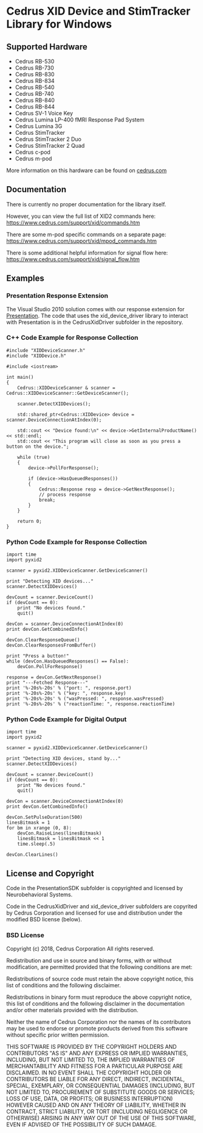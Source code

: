 # Cedrus XID Device and StimTracker Library for Windows #

## Supported Hardware ##

* Cedrus RB-530
* Cedrus RB-730
* Cedrus RB-830
* Cedrus RB-834
* Cedrus RB-540
* Cedrus RB-740
* Cedrus RB-840
* Cedrus RB-844
* Cedrus SV-1 Voice Key
* Cedrus Lumina LP-400 fMRI Response Pad System
* Cedrus Lumina 3G
* Cedrus StimTracker
* Cedrus StimTracker 2 Duo
* Cedrus StimTracker 2 Quad
* Cedrus c-pod
* Cedrus m-pod

More information on this hardware can be found on [cedrus.com](http://www.cedrus.com "cedrus.com")

## Documentation ##

There is currently no proper documentation for the library itself.

However, you can view the full list of XID2 commands here:
https://www.cedrus.com/support/xid/commands.htm

There are some m-pod specific commands on a separate page:
https://www.cedrus.com/support/xid/mpod_commands.htm

There is some additional helpful information for signal flow here:
https://www.cedrus.com/support/xid/signal_flow.htm

## Examples ##

### Presentation Response Extension ###

The Visual Studio 2010 solution comes with our response extension for
[Presentation](http://www.neurobs.com/ "Presentation"). The code that
uses the xid_device_driver library to interact with Presentation is in
the CedrusXidDriver subfolder in the repository.

### C++ Code Example for Response Collection ###

    #include "XIDDeviceScanner.h"
    #include "XIDDevice.h"

    #include <iostream>

    int main()
    {
        Cedrus::XIDDeviceScanner & scanner = Cedrus::XIDDeviceScanner::GetDeviceScanner();

        scanner.DetectXIDDevices();

        std::shared_ptr<Cedrus::XIDDevice> device = scanner.DeviceConnectionAtIndex(0);

        std::cout << "Device found:\n" << device->GetInternalProductName() << std::endl;
        std::cout << "This program will close as soon as you press a button on the device.";

        while (true)
        {
            device->PollForResponse();

            if (device->HasQueuedResponses())
            {
                Cedrus::Response resp = device->GetNextResponse();
                // process response
                break;
            }
        }

        return 0;
    }

### Python Code Example for Response Collection ###

    import time
    import pyxid2

    scanner = pyxid2.XIDDeviceScanner.GetDeviceScanner()

    print "Detecting XID devices..."
    scanner.DetectXIDDevices()

    devCount = scanner.DeviceCount()
    if (devCount == 0):
        print "No devices found."
        quit()

    devCon = scanner.DeviceConnectionAtIndex(0)
    print devCon.GetCombinedInfo()

    devCon.ClearResponseQueue()
    devCon.ClearResponsesFromBuffer()

    print "Press a button!"
    while (devCon.HasQueuedResponses() == False):
        devCon.PollForResponse()

    response = devCon.GetNextResponse()
    print "---Fetched Response---"
    print '%-20s%-20s' % ("port: ", response.port)
    print '%-20s%-20s' % ("key: ", response.key)
    print '%-20s%-20s' % ("wasPressed: ", response.wasPressed)
    print '%-20s%-20s' % ("reactionTime: ", response.reactionTime)

### Python Code Example for Digital Output ###

    import time
    import pyxid2

    scanner = pyxid2.XIDDeviceScanner.GetDeviceScanner()

    print "Detecting XID devices, stand by..."
    scanner.DetectXIDDevices()

    devCount = scanner.DeviceCount()
    if (devCount == 0):
        print "No devices found."
        quit()

    devCon = scanner.DeviceConnectionAtIndex(0)
    print devCon.GetCombinedInfo()

    devCon.SetPulseDuration(500)
    linesBitmask = 1
    for bm in xrange (0, 8):
        devCon.RaiseLines(linesBitmask)
        linesBitmask = linesBitmask << 1
        time.sleep(.5)

    devCon.ClearLines()

## License and Copyright ##

Code in the PresentationSDK subfolder is copyrighted and licensed by
Neurobehavioral Systems.

Code in the CedrusXidDriver and xid_device_driver subfolders are
copyrited by Cedrus Corporation and licensed for use and distribution
under the modified BSD license (below).

### BSD License ###

Copyright (c) 2018, Cedrus Corporation
All rights reserved.

Redistribution and use in source and binary forms, with or without
modification, are permitted provided that the following conditions are
met:

Redistributions of source code must retain the above copyright notice,
this list of conditions and the following disclaimer.  

Redistributions in binary form must reproduce the above copyright
notice, this list of conditions and the following disclaimer in the
documentation and/or other materials provided with the distribution.

Neither the name of Cedrus Corporation nor the names of its
contributors may be used to endorse or promote products derived from
this software without specific prior written permission.

THIS SOFTWARE IS PROVIDED BY THE COPYRIGHT HOLDERS AND CONTRIBUTORS
"AS IS" AND ANY EXPRESS OR IMPLIED WARRANTIES, INCLUDING, BUT NOT
LIMITED TO, THE IMPLIED WARRANTIES OF MERCHANTABILITY AND FITNESS FOR
A PARTICULAR PURPOSE ARE DISCLAIMED. IN NO EVENT SHALL THE COPYRIGHT
HOLDER OR CONTRIBUTORS BE LIABLE FOR ANY DIRECT, INDIRECT, INCIDENTAL,
SPECIAL, EXEMPLARY, OR CONSEQUENTIAL DAMAGES (INCLUDING, BUT NOT
LIMITED TO, PROCUREMENT OF SUBSTITUTE GOODS OR SERVICES; LOSS OF USE,
DATA, OR PROFITS; OR BUSINESS INTERRUPTION) HOWEVER CAUSED AND ON ANY
THEORY OF LIABILITY, WHETHER IN CONTRACT, STRICT LIABILITY, OR TORT
(INCLUDING NEGLIGENCE OR OTHERWISE) ARISING IN ANY WAY OUT OF THE USE
OF THIS SOFTWARE, EVEN IF ADVISED OF THE POSSIBILITY OF SUCH DAMAGE.
